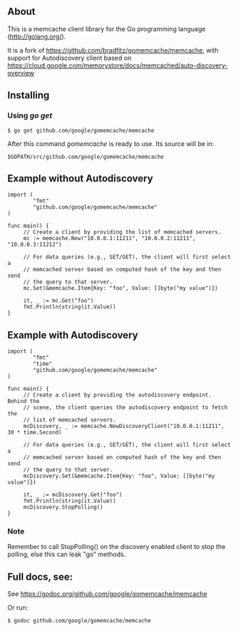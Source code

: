 ## About

This is a memcache client library for the Go programming language
(http://golang.org/).

It is a fork of https://github.com/bradfitz/gomemcache/memcache,
with support for Autodiscovery client based on https://cloud.google.com/memorystore/docs/memcached/auto-discovery-overview


## Installing

### Using *go get*

    $ go get github.com/google/gomemcache/memcache

After this command *gomemcache* is ready to use. Its source will be in:

    $GOPATH/src/github.com/google/gomemcache/memcache

## Example without Autodiscovery

    import (
            "fmt"
            "github.com/google/gomemcache/memcache"
    )

    func main() {
         // Create a client by providing the list of memcached servers.
         mc := memcache.New("10.0.0.1:11211", "10.0.0.2:11211", "10.0.0.3:11212")

         // For data queries (e.g., SET/GET), the client will first select a
         // memcached server based on computed hash of the key and then send
         // the query to that server.
         mc.Set(&memcache.Item{Key: "foo", Value: []byte("my value")})

         it, _ := mc.Get("foo")
         fmt.Println(string(it.Value))
    }

## Example with Autodiscovery

    import (
            "fmt"
            "time"
            "github.com/google/gomemcache/memcache"
    )

    func main() {
         // Create a client by providing the autodiscovery endpoint. Behind the
         // scene, the client queries the autodiscovery endpoint to fetch the
         // list of memcached servers.
         mcDiscovery, _ := memcache.NewDiscoveryClient("10.0.0.1:11211", 30 * time.Second)

         // For data queries (e.g., SET/GET), the client will first select a
         // memcached server based on computed hash of the key and then send
         // the query to that server.
         mcDiscovery.Set(&memcache.Item{Key: "foo", Value: []byte("my value")})

         it, _ := mcDiscovery.Get("foo")
         fmt.Println(string(it.Value))
         mcDiscovery.StopPolling()
    }

### Note
Remember to call StopPolling() on the discovery enabled client to stop the polling, else this can leak "go" methods.

## Full docs, see:

See https://godoc.org/github.com/google/gomemcache/memcache

Or run:

    $ godoc github.com/google/gomemcache/memcache

